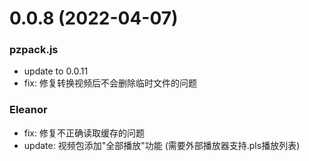 # 0.0.8 (2022-04-07)

### pzpack.js
- update to 0.0.11
- fix: 修复转换视频后不会删除临时文件的问题

### Eleanor
- fix: 修复不正确读取缓存的问题
- update: 视频包添加"全部播放"功能 (需要外部播放器支持.pls播放列表)